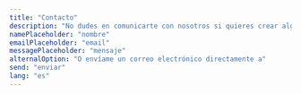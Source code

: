 ```yaml
---
title: "Contacto"
description: "No dudes en comunicarte con nosotros si quieres crear algo juntos, tienes alguna pregunta o simplemente quieres conectarte."
namePlaceholder: "nombre"
emailPlaceholder: "email"
messagePlaceholder: "mensaje"
alternalOption: "O envíame un correo electrónico directamente a"
send: "enviar"
lang: "es"
---
```


